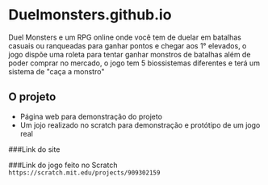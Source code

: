# Duelmonsters.github.io

Duel Monsters e um RPG online onde você tem de duelar em batalhas casuais ou ranqueadas para ganhar pontos e 
chegar aos 1° elevados, o jogo dispõe uma roleta para tentar ganhar monstros de batalhas além de poder comprar no mercado, 
o jogo tem 5 biossistemas diferentes e terá um sistema de "caça a monstro" 

## O projeto
- Página web para demonstração do projeto
- Um jojo realizado no scratch para demonstração e protótipo de um jogo real

###Link do site


###Link do jogo feito no Scratch
```https://scratch.mit.edu/projects/909302159```
